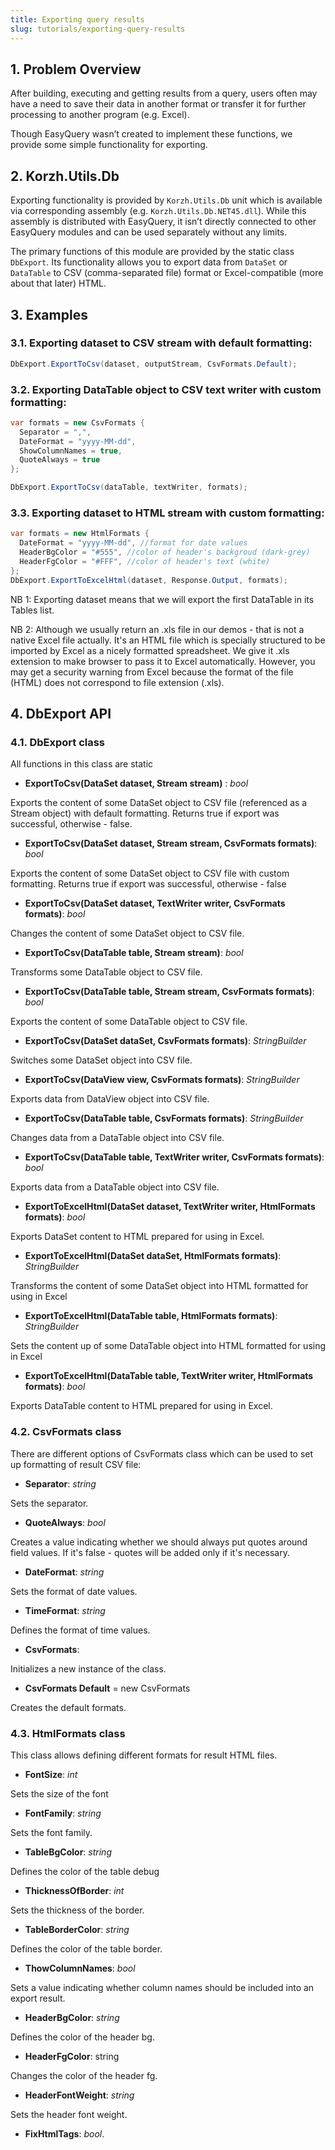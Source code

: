 ```yaml
---
title: Exporting query results
slug: tutorials/exporting-query-results
---
```


## 1. Problem Overview

After building, executing and getting results from a query, users often may have a need to save their data in another format or transfer it for further processing to another program (e.g. Excel).

Though EasyQuery wasn’t created to implement these functions, we provide some simple functionality for exporting. 

## 2. Korzh.Utils.Db

Exporting functionality is provided by `Korzh.Utils.Db` unit which is available via corresponding assembly (e.g. `Korzh.Utils.Db.NET45.dll`). While this assembly is distributed with EasyQuery, it isn’t directly connected to other EasyQuery modules and can be used separately without any limits. 

The primary functions of this module are provided by the static class `DbExport`. Its functionality allows you to export data from `DataSet` or `DataTable` to CSV (comma-separated file) format or Excel-compatible (more about that later) HTML.

## 3. Examples

### 3.1. Exporting dataset to CSV stream with default formatting:

```c#
DbExport.ExportToCsv(dataset, outputStream, CsvFormats.Default);
```

### 3.2. Exporting DataTable object to CSV text writer with custom formatting:

```c#
var formats = new CsvFormats {
  Separator = ",",
  DateFormat = "yyyy-MM-dd",
  ShowColumnNames = true,
  QuoteAlways = true
};

DbExport.ExportToCsv(dataTable, textWriter, formats);
```

### 3.3. Exporting dataset to HTML stream with custom formatting:

```c# 
var formats = new HtmlFormats {
  DateFormat = "yyyy-MM-dd", //format for date values
  HeaderBgColor = "#555", //color of header's backgroud (dark-grey)
  HeaderFgColor = "#FFF", //color of header's text (white)
};
DbExport.ExportToExcelHtml(dataset, Response.Output, formats);
```

NB 1: Exporting dataset means that we will export the first DataTable in its Tables list.

NB 2: Although we usually return an .xls file in our demos - that is not a native Excel file actually. It's an HTML file which is specially structured to be imported by Excel as a nicely formatted spreadsheet. We give it .xls extension to make browser to pass it to Excel automatically. However, you may get a security warning from Excel because the format of the file (HTML) does not correspond to file extension (.xls).

## 4. DbExport API

### 4.1. DbExport class

All functions in this class are static

* **ExportToCsv(DataSet dataset, Stream stream)** : *bool*

Exports the content of some DataSet object to CSV file (referenced as a Stream object) with default formatting.
Returns true if export was successful, otherwise - false.

* **ExportToCsv(DataSet dataset, Stream stream, CsvFormats formats)**: *bool*

Exports the content of some DataSet object to CSV file with custom formatting.
Returns true if export was successful, otherwise - false

* **ExportToCsv(DataSet dataset, TextWriter writer, CsvFormats formats)**: *bool*

Changes the content of some DataSet object to CSV file.

* **ExportToCsv(DataTable table, Stream stream)**: *bool*

Transforms some DataTable object to CSV file.

* **ExportToCsv(DataTable table, Stream stream, CsvFormats formats)**: *bool*

Exports the content of some DataTable object to CSV file.

* **ExportToCsv(DataSet dataSet, CsvFormats formats)**: *StringBuilder*

Switches some DataSet object into CSV file.

* **ExportToCsv(DataView view, CsvFormats formats)**: *StringBuilder*

Exports data from DataView object into CSV file.

* **ExportToCsv(DataTable table, CsvFormats formats)**: *StringBuilder*

Changes data from a DataTable object into CSV file.

* **ExportToCsv(DataTable table, TextWriter writer, CsvFormats formats)**: *bool*

Exports data from a DataTable object into CSV file.

* **ExportToExcelHtml(DataSet dataset, TextWriter writer, HtmlFormats formats)**: *bool* 

Exports DataSet content to HTML prepared for using in Excel. 

* **ExportToExcelHtml(DataSet dataSet, HtmlFormats formats)**: *StringBuilder*

Transforms the content of some DataSet object into HTML formatted for using in Excel

* **ExportToExcelHtml(DataTable table, HtmlFormats formats)**: *StringBuilder*

Sets the content up of some DataTable object into HTML formatted for using in Excel 

* **ExportToExcelHtml(DataTable table, TextWriter writer, HtmlFormats formats)**: *bool* 

Exports DataTable content to HTML prepared for using in Excel.

### 4.2. CsvFormats class

There are different options of CsvFormats class which can be used to set up formatting of result CSV file: 

* **Separator**: *string*

Sets the separator. 


* **QuoteAlways**: *bool*

Creates a value indicating whether we should always put quotes around field values. If it's false - quotes will be added only if it's necessary. 


* **DateFormat**: *string*

Sets the format of date values. 

* **TimeFormat**: *string*

Defines the format of time values. 

* **CsvFormats**:

Initializes a new instance of the <see cref="CsvFormats"/> class. 

* **CsvFormats Default** = new CsvFormats

Creates the default formats.

### 4.3. HtmlFormats class 

This class allows defining different formats for result HTML files.


* **FontSize**: *int*

Sets the size of the font

* **FontFamily**: *string*

Sets the font family. 

* **TableBgColor**: *string*

Defines the color of the table debug

* **ThicknessOfBorder**: *int*

Sets the thickness of the border. 

* **TableBorderColor**: *string*

Defines the color of the table border.

* **ThowColumnNames**: *bool*

Sets a value indicating whether column names should be included into an export result.

* **HeaderBgColor**: *string*

Defines the color of the header bg. 

* **HeaderFgColor**: string

Changes the color of the header fg.

* **HeaderFontWeight**: *string*

Sets the header font weight.

* **FixHtmlTags**: *bool*.